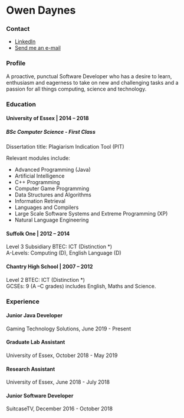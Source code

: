 # Owen Daynes

###  Contact
- [LinkedIn](https://www.linkedin.com/in/owendaynes) 
- [Send me an e-mail](mailto:hello@owendaynes.co.uk)

### Profile

A proactive, punctual Software Developer who has a desire to learn, enthusiasm and eagerness to take on new and challenging tasks and a passion for all things computing, science and technology.

### Education

#### University of Essex | 2014 – 2018  
##### BSc Computer Science - First Class

Dissertation title: Plagiarism Indication Tool (PIT) <br />

Relevant  modules  include: 
  - Advanced  Programming  (Java) 
  - Artificial  Intelligence 
  - C++  Programming
  - Computer Game Programming
  - Data Structures and Algorithms 
  - Information Retrieval 
  - Languages and Compilers
  - Large  Scale  Software  Systems  and  Extreme  Programming  (XP)  
  - Natural  Language Engineering


#### Suffolk One | 2012 – 2014 
Level 3 Subsidiary BTEC: ICT (Distinction *) <br />
A-Levels: Computing (D), English Language (D) <br />


#### Chantry High School | 2007 – 2012
Level 2 BTEC: ICT (Distinction *) <br />
GCSEs: 9 (A –C grades) includes English, Maths and Science. <br />

### Experience

#### Junior Java Developer 
Gaming Technology Solutions, June 2019 - Present
#### Graduate Lab Assistant 
University of Essex, October 2018 - May 2019
#### Research Assistant
University of Essex, June 2018 - July 2018
#### Junior Software Developer 
SuitcaseTV, December 2016 - October 2018
